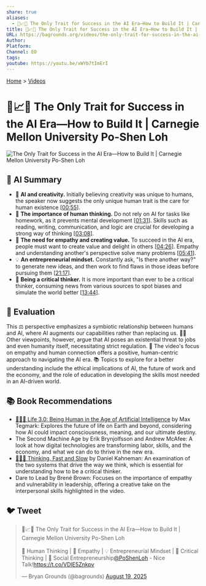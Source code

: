 ```yaml
---
share: true
aliases:
  - 🤖📈🌟 The Only Trait for Success in the AI Era—How to Build It | Carnegie Mellon University Po-Shen Loh
title: 🤖📈🌟 The Only Trait for Success in the AI Era—How to Build It | Carnegie Mellon University Po-Shen Loh
URL: https://bagrounds.org/videos/the-only-trait-for-success-in-the-ai-era-how-to-build-it-carnegie-mellon-university-po-shen-loh
Author: 
Platform: 
Channel: EO
tags: 
youtube: https://youtu.be/xWYb7tImErI
---
```

[Home](../index.md) > [Videos](./index.md)  
# 🤖📈🌟 The Only Trait for Success in the AI Era—How to Build It | Carnegie Mellon University Po-Shen Loh  
![The Only Trait for Success in the AI Era—How to Build It | Carnegie Mellon University Po-Shen Loh](https://youtu.be/xWYb7tImErI)  
  
## 🤖 AI Summary  
* 🤖 **AI and creativity.** Initially believing creativity was unique to humans, the speaker now suggests the only unique human trait is the care for human existence \[[00:55](http://www.youtube.com/watch?v=xWYb7tImErI&t=55)].  
* 🧠 **The importance of human thinking.** Do not rely on AI for tasks like homework, as it prevents mental development \[[01:31](http://www.youtube.com/watch?v=xWYb7tImErI&t=91)]. Skills such as reading, writing, communication, and logic are crucial for developing a strong way of thinking \[[03:08](http://www.youtube.com/watch?v=xWYb7tImErI&t=188)].  
* 🤝 **The need for empathy and creating value.** To succeed in the AI era, people must want to create value and delight in others \[[04:26](http://www.youtube.com/watch?v=xWYb7tImErI&t=266)]. Empathy and understanding another's perspective solve many problems \[[05:41](http://www.youtube.com/watch?v=xWYb7tImErI&t=341)].  
* 💡 **An entrepreneurial mindset.** Constantly ask, "Is there another way?" to generate new ideas, and then work to find flaws in those ideas before pursuing them \[[21:17](http://www.youtube.com/watch?v=xWYb7tImErI&t=1277)].  
* 🤔 **Being a critical thinker.** It is more important than ever to be a critical thinker, consuming news from various sources to spot biases and simulate the world better \[[13:44](http://www.youtube.com/watch?v=xWYb7tImErI&t=824)].  
  
## 🤔 Evaluation  
This ⚖️ perspective emphasizes a symbiotic relationship between humans and AI, where AI augments our capabilities rather than replacing us. 🧑‍💻 Other viewpoints, however, argue that AI poses an existential threat to jobs and even humanity itself, necessitating strict regulation. 📝 The video's focus on empathy and human connection offers a positive, human-centric approach to navigating the AI era. 📚 Topics to explore for a better understanding include the ethical implications of AI, the future of work and the economy, and the role of education in developing the skills most needed in an AI-driven world.  
  
## 📚 Book Recommendations  
* [🧬👥💾 Life 3.0: Being Human in the Age of Artificial Intelligence](../books/life-3-0.md) by Max Tegmark: Explores the future of life on Earth and beyond, considering how AI could impact consciousness, meaning, and our ultimate destiny.  
* The Second Machine Age by Erik Brynjolfsson and Andrew McAfee: A look at how digital technologies are transforming labor, skills, and the economy, and what we can do to thrive in the new era.  
* [🤔🐇🐢 Thinking, Fast and Slow](../books/thinking-fast-and-slow.md) by Daniel Kahneman: An examination of the two systems that drive the way we think, which is essential for understanding how to be a critical thinker.  
* Dare to Lead by Brené Brown: Focuses on the importance of empathy and vulnerability in leadership, offering a creative take on the interpersonal skills highlighted in the video.  
  
## 🐦 Tweet  
<blockquote class="twitter-tweet" data-theme="dark"><p lang="en" dir="ltr">🤖📈🌟 The Only Trait for Success in the AI Era—How to Build It | Carnegie Mellon University Po-Shen Loh<br><br>🧠 Human Thinking | 🤝 Empathy | 💡 Entrepreneurial Mindset | 🤔 Critical Thinking | 👥 Social Entrepreneurship<a href="https://twitter.com/PoShenLoh?ref_src=twsrc%5Etfw">@PoShenLoh</a> - Nice Talk!<a href="https://t.co/VDlE5Znkpv">https://t.co/VDlE5Znkpv</a></p>&mdash; Bryan Grounds (@bagrounds) <a href="https://twitter.com/bagrounds/status/1957835765666508940?ref_src=twsrc%5Etfw">August 19, 2025</a></blockquote> <script async src="https://platform.twitter.com/widgets.js" charset="utf-8"></script>